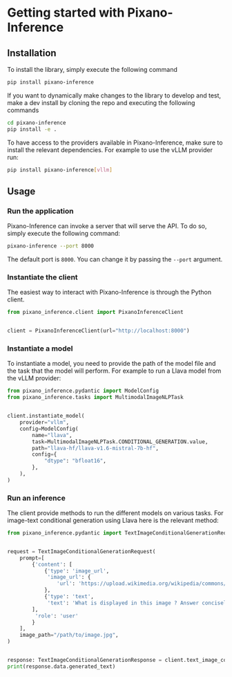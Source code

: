 <!---
# =================================
# Copyright: CEA-LIST/DIASI/SIALV
# Author : pixano@cea.fr
# License: CECILL-C
# =================================
--->

# Getting started with Pixano-Inference

## Installation

To install the library, simply execute the following command

```bash
pip install pixano-inference
```

If you want to dynamically make changes to the library to develop and test, make a dev install by cloning the repo and executing the following commands

```bash
cd pixano-inference
pip install -e .
```

To have access to the providers available in Pixano-Inference, make sure to install the relevant dependencies. For example to use the vLLM provider run:

```bash
pip install pixano-inference[vllm]
```

## Usage

### Run the application

Pixano-Inference can invoke a server that will serve the API. To do so, simply execute the following command:

```bash
pixano-inference --port 8000
```

The default port is `8000`. You can change it by passing the `--port` argument.

### Instantiate the client

The easiest way to interact with Pixano-Inference is through the Python client.

```python
from pixano_inference.client import PixanoInferenceClient


client = PixanoInferenceClient(url="http://localhost:8000")
```

### Instantiate a model

To instantiate a model, you need to provide the path of the model file and the task that the model will perform. For example to run a Llava model from the vLLM provider:

```python
from pixano_inference.pydantic import ModelConfig
from pixano_inference.tasks import MultimodalImageNLPTask


client.instantiate_model(
    provider="vllm",
    config=ModelConfig(
        name="llava",
        task=MultimodalImageNLPTask.CONDITIONAL_GENERATION.value,
        path="llava-hf/llava-v1.6-mistral-7b-hf",
        config={
            "dtype": "bfloat16",
        },
    ),
)
```

### Run an inference

The client provide methods to run the different models on various tasks. For image-text conditional generation using Llava here is the relevant method:

```python
from pixano_inference.pydantic import TextImageConditionalGenerationRequest, TextImageConditionalGenerationResponse


request = TextImageConditionalGenerationRequest(
    prompt=[
        {'content': [
            {'type': 'image_url',
             'image_url': {
                'url': 'https://upload.wikimedia.org/wikipedia/commons/9/9e/Ours_brun_parcanimalierpyrenees_1.jpg'}
            },
            {'type': 'text',
             'text': 'What is displayed in this image ? Answer concisely. '}
        ],
         'role': 'user'
        }
    ],
    image_path="/path/to/image.jpg",
)


response: TextImageConditionalGenerationResponse = client.text_image_conditional_generation(request)
print(response.data.generated_text)
```
